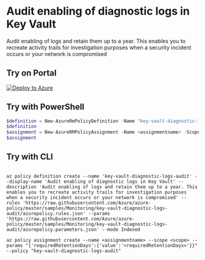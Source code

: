 # Audit enabling of diagnostic logs in Key Vault

Audit enabling of logs and retain them up to a year. This enables you to recreate activity trails for investigation purposes when a security incident occurs or your network is compromised

## Try on Portal

[![Deploy to Azure](http://azuredeploy.net/deploybutton.png)](https://portal.azure.com/#blade/Microsoft_Azure_Policy/CreatePolicyDefinitionBlade/uri/https%3A%2F%2Fraw.githubusercontent.com%2FAzure%2Fazure-policy%2Fmaster%2Fsamples%2FMonitoring%2Fkey-vault-diagnostic-logs-audit%2Fazurepolicy.json)

## Try with PowerShell

````powershell
$definition = New-AzureRmPolicyDefinition -Name "key-vault-diagnostic-logs-audit" -DisplayName "Audit enabling of diagnostic logs in Key Vault" -description "Audit enabling of logs and retain them up to a year. This enables you to recreate activity trails for investigation purposes when a security incident occurs or your network is compromised" -Policy 'https://raw.githubusercontent.com/Azure/azure-policy/master/samples/Monitoring/key-vault-diagnostic-logs-audit/azurepolicy.rules.json' -Parameter 'https://raw.githubusercontent.com/Azure/azure-policy/master/samples/Monitoring/key-vault-diagnostic-logs-audit/azurepolicy.parameters.json' -Mode Indexed
$definition
$assignment = New-AzureRMPolicyAssignment -Name <assignmentname> -Scope <scope> -requiredRetentionDays <requiredRetentionDays> -PolicyDefinition $definition
$assignment 
````

## Try with CLI

````cli

az policy definition create --name 'key-vault-diagnostic-logs-audit' --display-name 'Audit enabling of diagnostic logs in Key Vault' --description 'Audit enabling of logs and retain them up to a year. This enables you to recreate activity trails for investigation purposes when a security incident occurs or your network is compromised' --rules 'https://raw.githubusercontent.com/Azure/azure-policy/master/samples/Monitoring/key-vault-diagnostic-logs-audit/azurepolicy.rules.json' --params 'https://raw.githubusercontent.com/Azure/azure-policy/master/samples/Monitoring/key-vault-diagnostic-logs-audit/azurepolicy.parameters.json' --mode Indexed

az policy assignment create --name <assignmentname> --scope <scope> --params "{'requiredRetentionDays':{'value':'<requiredRetentionDays>'}}" --policy "key-vault-diagnostic-logs-audit" 

````
